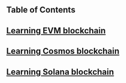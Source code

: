 ## Table of Contents

## [Learning EVM blockchain](/ethereum)

## [Learning Cosmos blockchain](/cosmos)

## [Learning Solana blockchain](/solana)

